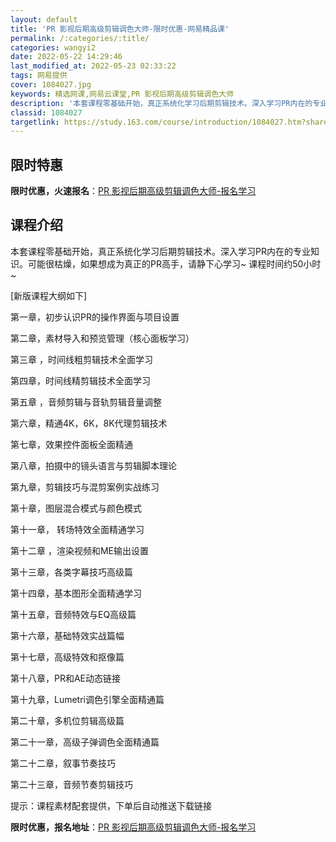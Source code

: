 ```yaml
---
layout: default
title: 'PR 影视后期高级剪辑调色大师-限时优惠-网易精品课'
permalink: /:categories/:title/
categories: wangyi2
date: 2022-05-22 14:29:46
last_modified_at: 2022-05-23 02:33:22
tags: 网易提供
cover: 1084027.jpg
keywords: 精选网课,网易云课堂,PR 影视后期高级剪辑调色大师
description: '本套课程零基础开始，真正系统化学习后期剪辑技术。深入学习PR内在的专业知识。可能很枯燥，如果想成为真正的PR高手，请静下'
classid: 1084027
targetlink: https://study.163.com/course/introduction/1084027.htm?share=1&shareId=1025206652&utm_campaign=share&utm_medium=iphoneShare&utm_source=&utm_u=1025206652
---
```


## 限时特惠

**限时优惠，火速报名**：[PR 影视后期高级剪辑调色大师-报名学习](https://study.163.com/course/introduction/1084027.htm?share=1&shareId=1025206652&utm_campaign=share&utm_medium=iphoneShare&utm_source=&utm_u=1025206652)

## 课程介绍

本套课程零基础开始，真正系统化学习后期剪辑技术。深入学习PR内在的专业知识。可能很枯燥，如果想成为真正的PR高手，请静下心学习~ 课程时间约50小时~



[新版课程大纲如下]

第一章，初步认识PR的操作界面与项目设置

第二章，素材导入和预览管理（核心面板学习）

第三章 ，时间线粗剪辑技术全面学习

第四章，时间线精剪辑技术全面学习

第五章 ，音频剪辑与音轨剪辑音量调整

第六章，精通4K，6K，8K代理剪辑技术

第七章，效果控件面板全面精通

第八章，拍摄中的镜头语言与剪辑脚本理论

第九章，剪辑技巧与混剪案例实战练习

第十章，图层混合模式与颜色模式

第十一章， 转场特效全面精通学习

第十二章 ，渲染视频和ME输出设置

第十三章，各类字幕技巧高级篇

第十四章，基本图形全面精通学习

第十五章，音频特效与EQ高级篇

第十六章，基础特效实战篇幅

第十七章，高级特效和抠像篇

第十八章，PR和AE动态链接

第十九章，Lumetri调色引擎全面精通篇

第二十章，多机位剪辑高级篇

第二十一章，高级子弹调色全面精通篇

第二十二章，叙事节奏技巧

第二十三章，音频节奏剪辑技巧



提示：课程素材配套提供，下单后自动推送下载链接

**限时优惠，报名地址**：[PR 影视后期高级剪辑调色大师-报名学习](https://study.163.com/course/introduction/1084027.htm?share=1&shareId=1025206652&utm_campaign=share&utm_medium=iphoneShare&utm_source=&utm_u=1025206652)

